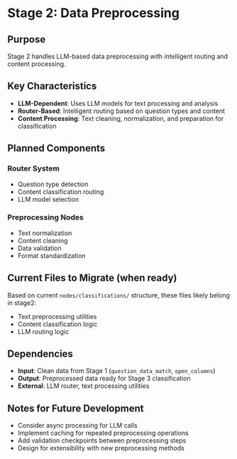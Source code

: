 # Stage 2: Data Preprocessing

## Purpose
Stage 2 handles LLM-based data preprocessing with intelligent routing and content processing.

## Key Characteristics
- **LLM-Dependent**: Uses LLM models for text processing and analysis
- **Router-Based**: Intelligent routing based on question types and content
- **Content Processing**: Text cleaning, normalization, and preparation for classification

## Planned Components

### Router System
- Question type detection
- Content classification routing
- LLM model selection

### Preprocessing Nodes
- Text normalization
- Content cleaning
- Data validation
- Format standardization

## Current Files to Migrate (when ready)
Based on current `nodes/classifications/` structure, these files likely belong in stage2:
- Text preprocessing utilities
- Content classification logic
- LLM routing logic

## Dependencies
- **Input**: Clean data from Stage 1 (`question_data_match`, `open_columns`)
- **Output**: Preprocessed data ready for Stage 3 classification
- **External**: LLM router, text processing utilities

## Notes for Future Development
- Consider async processing for LLM calls
- Implement caching for repeated preprocessing operations
- Add validation checkpoints between preprocessing steps
- Design for extensibility with new preprocessing methods